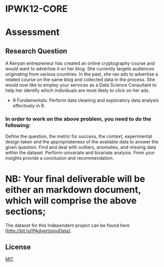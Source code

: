 # IPWK12-CORE
# Assessment
## Research Question

A Kenyan entrepreneur has created an online cryptography course and would want to advertise it on her blog. She currently targets audiences originating from various countries. In the past, she ran ads to advertise a related course on the same blog and collected data in the process. She would now like to employ your services as a Data Science Consultant to help her identify which individuals are most likely to click on her ads. 
- R Fundamentals: Perform data cleaning and exploratory data analysis effectively in R.  

### In order to work on the above problem, you need to do the following:


Define the question, the metric for success, the context, experimental design taken and the appropriateness of the available data to answer the given question.
Find and deal with outliers, anomalies, and missing data within the dataset.
Perform  univariate and bivariate analysis.
From your insights provide a conclusion and recommendation.
# NB: Your final deliverable will be either an markdown document,  which will comprise the above sections;
The dataset for this Independent project can be found here [http://bit.ly/IPAdvertisingData].  
## License
[MIT](https://choosealicense.com/licenses/mit/)
